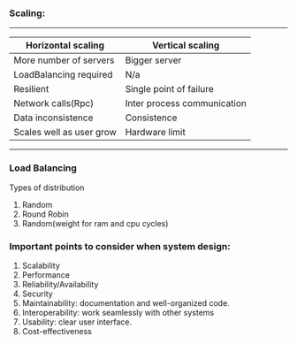 ### Scaling:

-----------------------------------------------------------------
| Horizontal scaling 		    |	Vertical scaling            |
|---------------------------|-----------------------------------|
| More number of servers	  |	Bigger server				    |
| LoadBalancing required	  |	N/a							    |
| Resilient					        | Single point of failure		    |
| Network calls(Rpc)		    |	Inter process communication	  |
| Data inconsistence		    |	Consistence					          |
| Scales well as user grow	| Hardware limit				        |
-------------------------------------------------------------

### Load Balancing
Types of distribution  
1. Random
2. Round Robin
3. Random(weight for ram and cpu cycles)

### Important points to consider when system design:
1. Scalability
2. Performance
3. Reliability/Availability
4. Security
5. Maintainability:  documentation and well-organized code.
6. Interoperability: work seamlessly with other systems  
7. Usability: clear user interface.
8. Cost-effectiveness  
